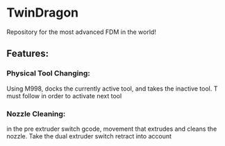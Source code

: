 # TwinDragon
Repository for the most advanced FDM in the world!

## Features:

### Physical Tool Changing:

Using M998, docks the currently active tool, and takes the inactive tool.
T<inactive tool> must follow in order to activate next tool

### Nozzle Cleaning:
in the pre extruder switch gcode, movement that extrudes and cleans the nozzle. Take the dual extruder switch retract into account


